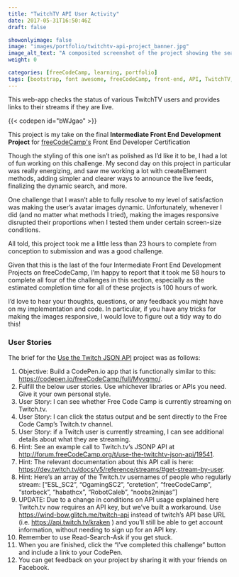 ```yaml
---
title: "TwitchTV API User Activity"
date: 2017-05-31T16:50:46Z
draft: false

showonlyimage: false
image: "images/portfolio/twitchtv-api-project_banner.jpg"
image_alt_text: "A composited screenshot of the project showing the search bar and matching TwitchTV user results."
weight: 0

categories: [freeCodeCamp, learning, portfolio]
tags: [bootstrap, font awesome, freeCodeCamp, front-end, API, TwitchTV, JSON, web dev, jQuery]
---
```


This web-app checks the status of various TwitchTV users and provides links to their streams if they are live.

<!--more-->

{{< codepen id="bWJgao" >}}

This project is my take on the final **Intermediate Front End Development Project** for [freeCodeCamp's](http://freeCodeCamp.org/) Front End Developer Certification

Though the styling of this one isn’t as polished as I’d like it to be, I had a lot of fun working on this challenge. My second day on this project in particular was really energizing, and saw me working a lot with createElement methods, adding simpler and clearer ways to announce the live feeds, finalizing the dynamic search, and more.

One challenge that I wasn’t able to fully resolve to my level of satisfaction was making the user’s avatar images dynamic. Unfortunately, whenever I did (and no matter what methods I tried), making the images responsive disrupted their proportions when I tested them under certain screen-size conditions.

All told, this project took me a little less than 23 hours to complete from conception to submission and was a good challenge.

Given that this is the last of the four Intermediate Front End Development Projects on freeCodeCamp, I’m happy to report that it took me 58 hours to complete all four of the challenges in this section, especially as the estimated completion time for all of these projects is 100 hours of work.

I’d love to hear your thoughts, questions, or any feedback you might have on my implementation and code. In particular, if you have any tricks for making the images responsive, I would love to figure out a tidy way to do this!

### User Stories

The brief for the [Use the Twitch JSON API](https://learn.freecodecamp.org/coding-interview-prep/take-home-projects/use-the-twitch-json-api) project was as follows:

1. Objective: Build a CodePen.io app that is functionally similar to this: https://codepen.io/freeCodeCamp/full/Myvqmo/.
2. Fulfill the below user stories. Use whichever libraries or APIs you need. Give it your own personal style.
3. User Story: I can see whether Free Code Camp is currently streaming on Twitch.tv.
4. User Story: I can click the status output and be sent directly to the Free Code Camp’s Twitch.tv channel.
5. User Story: if a Twitch user is currently streaming, I can see additional details about what they are streaming.
6. Hint: See an example call to Twitch.tv’s JSONP API at http://forum.freeCodeCamp.org/t/use-the-twitchtv-json-api/19541.
7. Hint: The relevant documentation about this API call is here: https://dev.twitch.tv/docs/v5/reference/streams/#get-stream-by-user.
8. Hint: Here’s an array of the Twitch.tv usernames of people who regularly stream: [“ESL_SC2”, “OgamingSC2”, “cretetion”, “freeCodeCamp”, “storbeck”, “habathcx”, “RobotCaleb”, “noobs2ninjas”]
9. UPDATE: Due to a change in conditions on API usage explained here Twitch.tv now requires an API key, but we’ve built a workaround. Use https://wind-bow.glitch.me/twitch-api instead of twitch’s API base URL (i.e. https://api.twitch.tv/kraken ) and you’ll still be able to get account information, without needing to sign up for an API key.
10. Remember to use Read-Search-Ask if you get stuck.
11. When you are finished, click the “I’ve completed this challenge” button and include a link to your CodePen.
12. You can get feedback on your project by sharing it with your friends on Facebook.

